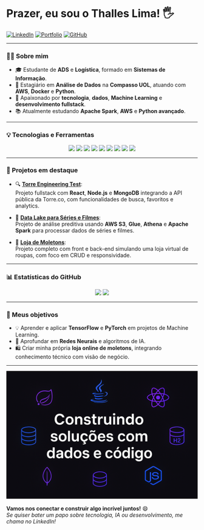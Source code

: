 # Prazer, eu sou o Thalles Lima! 🖐️

[![LinkedIn](https://img.shields.io/badge/-LinkedIn-0077B5?style=for-the-badge&logo=linkedin&logoColor=white)](https://www.linkedin.com/in/thalles-lima-aa8a37194/)
[![Portfolio](https://img.shields.io/badge/-Portfolio-000?style=for-the-badge&logo=vercel&logoColor=white)](https://thalles-portfolio.vercel.app/)
[![GitHub](https://img.shields.io/badge/-GitHub-181717?style=for-the-badge&logo=github&logoColor=white)](https://github.com/ThallesLima3301)

---


### 👨‍💻 Sobre mim

- 🎓 Estudante de **ADS** e **Logística**, formado em **Sistemas de Informação**.
- 💼 Estagiário em **Análise de Dados** na **Compasso UOL**, atuando com **AWS**, **Docker** e **Python**.
- 🚀 Apaixonado por **tecnologia**, **dados**, **Machine Learning** e **desenvolvimento fullstack**.
- 📚 Atualmente estudando **Apache Spark**, **AWS** e **Python avançado**.

---

### 💡 Tecnologias e Ferramentas

<div align="center">
  <img src="https://img.shields.io/badge/JavaScript-F7DF1E?style=for-the-badge&logo=javascript&logoColor=black" />
  <img src="https://img.shields.io/badge/Node.js-339933?style=for-the-badge&logo=nodedotjs&logoColor=white" />
  <img src="https://img.shields.io/badge/React-20232A?style=for-the-badge&logo=react&logoColor=61DAFB" />
  <img src="https://img.shields.io/badge/TailwindCSS-38B2AC?style=for-the-badge&logo=tailwind-css&logoColor=white" />
  <img src="https://img.shields.io/badge/Python-3776AB?style=for-the-badge&logo=python&logoColor=white" />
  <img src="https://img.shields.io/badge/MongoDB-4EA94B?style=for-the-badge&logo=mongodb&logoColor=white" />
  <img src="https://img.shields.io/badge/MySQL-00758F?style=for-the-badge&logo=mysql&logoColor=white" />
  <img src="https://img.shields.io/badge/AWS-232F3E?style=for-the-badge&logo=amazon-aws&logoColor=white" />
  <img src="https://img.shields.io/badge/Docker-2496ED?style=for-the-badge&logo=docker&logoColor=white" />
</div>

---

### 📌 Projetos em destaque

- 🔍 [**Torre Engineering Test**](https://github.com/ThallesLima3301/Torre_Engineering-test_technician):  
  Projeto fullstack com **React**, **Node.js** e **MongoDB** integrando a API pública da Torre.co, com funcionalidades de busca, favoritos e analytics.

- 🎥 [**Data Lake para Séries e Filmes**](https://github.com/ThallesLima3301/data-lake-movies-series):  
  Projeto de análise preditiva usando **AWS S3**, **Glue**, **Athena** e **Apache Spark** para processar dados de séries e filmes.

- 🧥 [**Loja de Moletons**](https://github.com/ThallesLima3301/Loja):  
  Projeto completo com front e back-end simulando uma loja virtual de roupas, com foco em CRUD e responsividade.

---

### 📊 Estatísticas do GitHub

<div align="center">
  <img height="160em" src="https://github-readme-stats.vercel.app/api?username=ThallesLima3301&show_icons=true&theme=radical" />
  <img height="160em" src="https://github-readme-stats.vercel.app/api/top-langs/?username=ThallesLima3301&layout=compact&theme=radical" />
</div>

---

### 🎯 Meus objetivos

- 💡 Aprender e aplicar **TensorFlow** e **PyTorch** em projetos de Machine Learning.
- 🧠 Aprofundar em **Redes Neurais** e algoritmos de IA.
- 🛍️ Criar minha própria **loja online de moletons**, integrando conhecimento técnico com visão de negócio.

---

<img src="https://raw.githubusercontent.com/ThallesLima3301/ThallesLima3301/main/banner.png" alt="Banner Thalles Lima" />

**Vamos nos conectar e construir algo incrível juntos!** 😄  
*Se quiser bater um papo sobre tecnologia, IA ou desenvolvimento, me chama no LinkedIn!*

